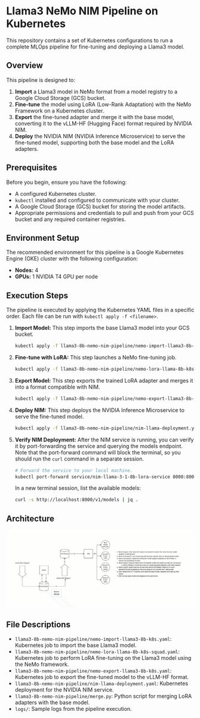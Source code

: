 # Llama3 NeMo NIM Pipeline on Kubernetes

This repository contains a set of Kubernetes configurations to run a complete MLOps pipeline for fine-tuning and deploying a Llama3 model.

## Overview

This pipeline is designed to:
1.  **Import** a Llama3 model in NeMo format from a model registry to a Google Cloud Storage (GCS) bucket.
2.  **Fine-tune** the model using LoRA (Low-Rank Adaptation) with the NeMo Framework on a Kubernetes cluster.
3.  **Export** the fine-tuned adapter and merge it with the base model, converting it to the vLLM-HF (Hugging Face) format required by NVIDIA NIM.
4.  **Deploy** the NVIDIA NIM (NVIDIA Inference Microservice) to serve the fine-tuned model, supporting both the base model and the LoRA adapters.

## Prerequisites

Before you begin, ensure you have the following:
*   A configured Kubernetes cluster.
*   `kubectl` installed and configured to communicate with your cluster.
*   A Google Cloud Storage (GCS) bucket for storing the model artifacts.
*   Appropriate permissions and credentials to pull and push from your GCS bucket and any required container registries.

## Environment Setup

The recommended environment for this pipeline is a Google Kubernetes Engine (GKE) cluster with the following configuration:
*   **Nodes:** 4
*   **GPUs:** 1 NVIDIA T4 GPU per node

## Execution Steps

The pipeline is executed by applying the Kubernetes YAML files in a specific order. Each file can be run with `kubectl apply -f <filename>`.

1.  **Import Model:**
    This step imports the base Llama3 model into your GCS bucket.
    ```bash
    kubectl apply -f llama3-8b-nemo-nim-pipeline/nemo-import-llama3-8b-k8s.yaml
    ```

2.  **Fine-tune with LoRA:**
    This step launches a NeMo fine-tuning job.
    ```bash
    kubectl apply -f llama3-8b-nemo-nim-pipeline/nemo-lora-llama-8b-k8s-squad.yaml
    ```

3.  **Export Model:**
    This step exports the trained LoRA adapter and merges it into a format compatible with NIM.
    ```bash
    kubectl apply -f llama3-8b-nemo-nim-pipeline/nemo-export-llama3-8b-k8s.yaml
    ```

4.  **Deploy NIM:**
    This step deploys the NVIDIA Inference Microservice to serve the fine-tuned model.
    ```bash
    kubectl apply -f llama3-8b-nemo-nim-pipeline/nim-llama-deployment.yaml
    ```

5.  **Verify NIM Deployment:**
    After the NIM service is running, you can verify it by port-forwarding the service and querying the models endpoint. Note that the port-forward command will block the terminal, so you should run the `curl` command in a separate session.

    ```bash
    # Forward the service to your local machine.
    kubectl port-forward service/nim-llama-3-1-8b-lora-service 8000:8000
    ```

    In a new terminal session, list the available models:
    ```bash
    curl -s http://localhost:8000/v1/models | jq .
    ```

## Architecture

![Architecture Diagram](architecture.jpg)

## File Descriptions

*   `llama3-8b-nemo-nim-pipeline/nemo-import-llama3-8b-k8s.yaml`: Kubernetes job to import the base Llama3 model.
*   `llama3-8b-nemo-nim-pipeline/nemo-lora-llama-8b-k8s-squad.yaml`: Kubernetes job to perform LoRA fine-tuning on the Llama3 model using the NeMo framework.
*   `llama3-8b-nemo-nim-pipeline/nemo-export-llama3-8b-k8s.yaml`: Kubernetes job to export the fine-tuned model to the vLLM-HF format.
*   `llama3-8b-nemo-nim-pipeline/nim-llama-deployment.yaml`: Kubernetes deployment for the NVIDIA NIM service.
*   `llama3-8b-nemo-nim-pipeline/merge.py`: Python script for merging LoRA adapters with the base model.
*   `logs/`: Sample logs from the pipeline execution.
